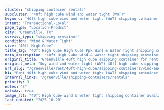 ```yaml
---
cluster: "shipping container rentals"
subcluster: "40ft high cube wind and water tight (WWT)"
keyword: "40ft high cube wind and water tight (WWT) shipping container for rent Greenville, TX"
intent: "Transactional-Local"
page_type: "Location-Product"
city: "Greenville, TX"
service_type: "shipping container"
condition: "Wind & Water Tight"
size: "40ft High Cube"
title_tag: "40ft High Cube High Cube Ppk Wind & Water Tight shipping container Sales in Greenville | LC Container"
meta_description: "40ft High Cube wind & water tight shipping container sales in Greenville. High cube containers with extra height. Fast delivery, competitive pricing. Serving shipping containers area. Quote ID: 9BG. Call (214) 524-4168 for your free quote today."
original_title: "Greenville 40ft high cube shipping container for rent | LC"
original_meta: "Buy wind and water tight (WWT) 40ft high cube shipping container rent with local delivery in Greenville, TX. LC Container — local Since 2003. Request a fast quote today."
url_slug: "/greenville/rent/40ft-high-cube/shipping-containers/wind-and-water-tight-wwt"
h1: "Rent 40ft high cube wind and water tight (WWT) shipping container in Greenville"
internal_links: "/greenville/shipping-containers/rentals"
priority: 3
notes: "3"
noindex: true
image_alt: "40ft High Cube wind & water tight shipping container available for delivery in Greenville"
last_updated: "2025-10-20"
---
```


<!-- TODO: Add unique city/inventory copy, images, and internal links here. -->

